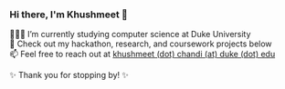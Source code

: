 ### Hi there, I'm Khushmeet 👋

👩🏻‍💻 I’m currently studying computer science at Duke University <br />
📌 Check out my hackathon, research, and coursework projects below <br />
📫 Feel free to reach out at [khushmeet (dot) chandi (at) duke (dot) edu](mailto:khushmeet.chandi@duke.edu) <br />

✨ Thank you for stopping by! ✨

